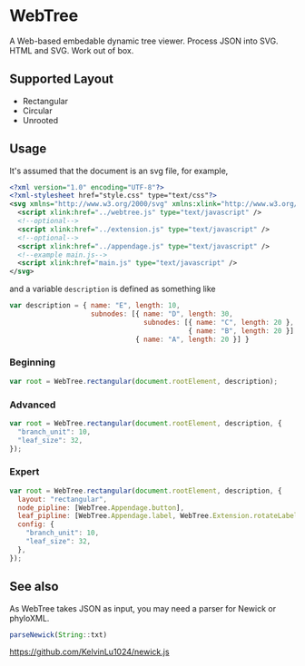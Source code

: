 # WebTree
A Web-based embedable dynamic tree viewer. Process JSON into SVG. HTML and SVG. Work out of box.

## Supported Layout
* Rectangular
* Circular
* Unrooted

## Usage
It's assumed that the document is an svg file, for example, 
```xml
<?xml version="1.0" encoding="UTF-8"?>
<?xml-stylesheet href="style.css" type="text/css"?>
<svg xmlns="http://www.w3.org/2000/svg" xmlns:xlink="http://www.w3.org/1999/xlink" width="1200px" height="1200px">
  <script xlink:href="../webtree.js" type="text/javascript" />
  <!--optional-->
  <script xlink:href="../extension.js" type="text/javascript" />
  <!--optional-->
  <script xlink:href="../appendage.js" type="text/javascript" />
  <!--example main.js-->
  <script xlink:href="main.js" type="text/javascript" />
</svg>
```
and a variable `description` is defined as something like
```javascript
var description = { name: "E", length: 10,
	                subnodes: [{ name: "D", length: 30,
			                     subnodes: [{ name: "C", length: 20 },
			                                { name: "B", length: 20 }] },
                               { name: "A", length: 20 }] }
```

### Beginning
```javascript
var root = WebTree.rectangular(document.rootElement, description);
```

### Advanced
```javascript
var root = WebTree.rectangular(document.rootElement, description, {
  "branch_unit": 10,
  "leaf_size": 32,
});
```

### Expert
```javascript
var root = WebTree.rectangular(document.rootElement, description, {
  layout: "rectangular",
  node_pipline: [WebTree.Appendage.button],
  leaf_pipline: [WebTree.Appendage.label, WebTree.Extension.rotateLabel],
  config: {
    "branch_unit": 10,
    "leaf_size": 32,
  },
});
```

## See also
As WebTree takes JSON as input, you may need a parser for Newick or phyloXML.  
```javascript
parseNewick(String::txt)  
```
https://github.com/KelvinLu1024/newick.js

